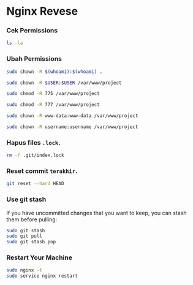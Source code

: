 # Nginx Revese

### Cek Permissions

```bash
ls -la
```

### Ubah Permissions

```bash
sudo chown -R $(whoami):$(whoami) .
```

```bash
sudo chown -R $USER:$USER /var/www/project
```

```bash
sudo chmod -R 775 /var/www/project
```

```bash
sudo chmod -R 777 /var/www/project
```

```bash
sudo chown -R www-data:www-data /var/www/project
```

```bash
sudo chown -R username:username /var/www/project
```

### Hapus files `.lock`.

```bash
rm -f .git/index.lock
```

### Reset commit `terakhir`.

```bash
git reset --hard HEAD
```

### Use git stash

If you have uncommitted changes that you want to keep, you can stash them before pulling:

```bash
sudo git stash
sudo git pull
sudo git stash pop
```

### Restart Your Machine

```bash
sudo nginx -t
sudo service nginx restart
```
